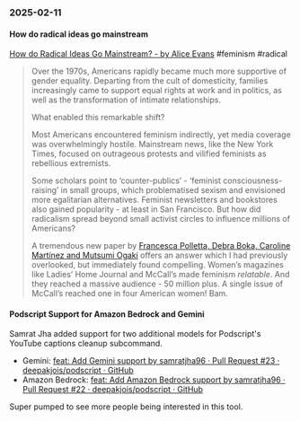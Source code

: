 ### 2025-02-11
#### How do radical ideas go mainstream
[How do Radical Ideas Go Mainstream?  - by Alice Evans](https://www.ggd.world/p/how-do-radical-ideas-go-mainstream) #feminism #radical

> Over the 1970s, Americans rapidly became much more supportive of gender equality. Departing from the cult of domesticity, families increasingly came to support equal rights at work and in politics, as well as the transformation of intimate relationships.
> 
> What enabled this remarkable shift?  
>   
> Most Americans encountered feminism indirectly, yet media coverage was overwhelmingly hostile. Mainstream news, like the New York Times, focused on outrageous protests and vilified feminists as rebellious extremists.
> 
> Some scholars point to ‘counter-publics’ - ‘feminist consciousness-raising’ in small groups, which problematised sexism and envisioned more egalitarian alternatives. Feminist newsletters and bookstores also gained popularity - at least in San Francisco. But how did radicalism spread beyond small activist circles to influence millions of Americans?
> 
> A tremendous new paper by [Francesca Polletta, Debra Boka, Caroline Martínez and Mutsumi Ogaki](https://www.journals.uchicago.edu/doi/10.1086/734377) offers an answer which I had previously overlooked, but immediately found compelling. Women’s magazines like Ladies’ Home Journal and McCall’s made feminism _relatable_. And they reached a massive audience - 50 million plus. A single issue of McCall’s reached one in four American women! Bam.
> 

#### Podscript Support for Amazon Bedrock and Gemini
Samrat Jha added support for two additional models for Podscript's YouTube captions cleanup subcommand.

- Gemini: [feat: Add Gemini support by samratjha96 · Pull Request #23 · deepakjois/podscript · GitHub](https://github.com/deepakjois/podscript/pull/23)
- Amazon Bedrock: [feat: Add Amazon Bedrock support by samratjha96 · Pull Request #22 · deepakjois/podscript · GitHub](https://github.com/deepakjois/podscript/pull/22)

Super pumped to see more people being interested in this tool.